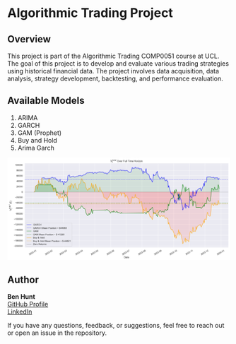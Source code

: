 # Algorithmic Trading Project

## Overview
This project is part of the Algorithmic Trading COMP0051 course at UCL. The goal of this project is to develop and evaluate various trading strategies using historical financial data. The project involves data acquisition, data analysis, strategy development, backtesting, and performance evaluation.

## Available Models
1. ARIMA
2. GARCH
3. GAM (Prophet)
4. Buy and Hold
5. Arima Garch

![Example PnL](assets/results_vt_total.png)

## Author

**Ben Hunt**  
[GitHub Profile](https://github.com/benhunt19)  
[LinkedIn](https://www.linkedin.com/in/benjaminrjhunt)

If you have any questions, feedback, or suggestions, feel free to reach out or open an issue in the repository.